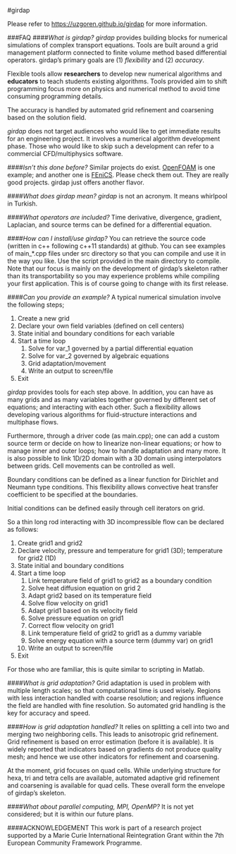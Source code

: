 #girdap

Please refer to https://uzgoren.github.io/girdap for more information.

<!-- This project's aim is to develop object-oriented c++ libraries for solving conservation equations on a self-managed grid. 

###DISCLAIMER
This project is still in a early phase, expect to see bugs.

###REQUIREMENTs
C++ compiler that accepts C++11 standards 

###COMPILE
use "mk" script (tested on Linux and Mac) 
-->
###FAQ 
####_What is girdap?_
_girdap_ provides building blocks for numerical simulations of complex transport equations. Tools are built around a grid management platform connected to finite volume method based differential operators. girdap’s primary goals are (1) _flexibility_ and (2) _accuracy_. 

Flexible tools allow <b>researchers</b> to develop new numerical algorithms and <b>educators</b> to teach students existing algorithms. Tools provided aim to shift programming focus more on physics and numerical method to avoid time consuming programming details. 

The accuracy is handled by automated grid refinement and coarsening based on the solution field. 

_girdap_ does not target audiences who would like to get immediate results for an engineering project. It involves a numerical algorithm development phase. Those who would like to skip such a development can refer to a commercial CFD/multiphysics software. 

####_Isn’t this done before?_ 
Similar projects do exist. <a href=http://www.openfoam.org/>OpenFOAM</a> is one example; and another one is <a href=http:fenicsproject.org>FEniCS</a>. Please check them out. They are really good projects. girdap just offers another flavor. 

####_What does girdap mean?_
_girdap_ is not an acronym. It means whirlpool in Turkish. 

####_What operators are included?_
Time derivative, divergence, gradient, Laplacian, and source terms can be defined for a differential equation. 

####_How can I install/use girdap?_
You can retrieve the source code (written in c++ following c++11 standards) at github. You can see examples of main_*.cpp files under src directory so that you can compile and use it in the way you like. Use the script provided in the main directory to compile. Note that our focus is mainly on the development of girdap’s skeleton rather than its transportability so you may experience problems while compiling your first application. This is of course going to change with its first release. 

####_Can you provide an example?_
A typical numerical simulation involve the following steps; <ol> 
<li>Create a new grid
<li>Declare your own field variables (defined on cell centers)
<li>State initial and boundary conditions for each variable
<li>Start a time loop <ol>
<li>Solve for var_1 governed by a partial differential equation
<li>Solve for var_2 governed by algebraic equations
<li>Grid adaptation/movement
<li>Write an output to screen/file</ol>
<li>Exit</ol>

_girdap_ provides tools for each step above. In addition, you can have as many grids and as many variables together governed by different set of equations; and interacting with each other. Such a flexibility allows developing various algorithms for fluid-structure interactions and multiphase flows. 

Furthermore, through a driver code (as main.cpp); one can add a custom source term or decide on how to linearize non-linear equations; or how to manage inner and outer loops; how to handle adaptation and many more. It is also possible to link 1D/2D domain with a 3D domain using interpolators between grids. Cell movements can be controlled as well. 

Boundary conditions can be defined as a linear function for Dirichlet and Neumann type conditions. This flexibility allows convective heat transfer coefficient to be specified at the boundaries. 

Initial conditions can be defined easily through cell iterators on grid. 

So a thin long rod interacting with 3D incompressible flow can be declared as follows:
<ol><li>	Create grid1 and grid2
<li>Declare velocity, pressure and temperature for grid1 (3D);  temperature for grid2 (1D)
<li>State initial and boundary conditions
<li>Start a time loop<ol>
<li>Link temperature field of grid1 to grid2 as a boundary condition
<li>Solve heat diffusion equation on grid 2
<li>Adapt grid2 based on its temperature field
<li>Solve flow velocity on grid1
<li>Adapt grid1 based on its velocity field
<li>Solve pressure equation on grid1
<li>Correct flow velocity on grid1
<li>Link temperature field of grid2 to grid1 as a dummy variable
<li>Solve energy equation with a source term (dummy var) on grid1
<li>Write an output to screen/file</ol>
<li>Exit</ol>

For those who are familiar, this is quite similar to scripting in Matlab. 

####_What is grid adaptation?_
Grid adaptation is used in problem with multiple length scales; so that computational time is used wisely. Regions with less interaction handled with coarse resolution; and regions influence the field are handled with fine resolution. So automated grid handling is the key for accuracy and speed. 

####_How is grid adaptation handled?_
It relies on splitting a cell into two and merging two neighboring cells. This leads to anisotropic grid refinement. Grid refinement is based on error estimation (before it is available). It is widely reported that indicators based on gradients do not produce quality mesh; and hence we use other indicators for refinement and coarsening. 

At the moment, grid focuses on quad cells. While underlying structure for hexa, tri and tetra cells are available, automated adaptive grid refinement and coarsening is available for quad cells. These overall form the envelope of girdap’s skeleton. 

####_What about parallel computing, MPI, OpenMP?_
It is not yet considered; but it is within our future plans. 

####ACKNOWLEDGEMENT
This work is part of a research project supported by a Marie Curie International Reintegration Grant within the 7th European Community Framework Programme.

<!--
#PRIORITIES:
#1. Anisotropic mesh refinement for Quad/Hexa cells. 
#2. Solution based adaptation criteria. 
#3. 2nd order (or higher) Laplace operator; 
#4. 2nd order (or higher) Divergence operator;
#5. Euler and explicit RK2/RK4 time integration 
#6. Fractional step method for transient incompressible flows
 
#SECONDARY
#1. Use of laplace operator to generate body-fitted grids. 
-->

